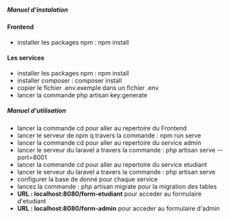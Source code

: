 ##### Manuel d'instalation


#### Frontend

- installer les packages npm : npm install

#### Les services

- installer les packages npm : npm install
- installer composer : composer install
- copier le fichier .env.exemple dans un fichier .env
- lancer la commande php artisan key:generate

##### Manuel d'utilisation

- lancer la commande cd pour aller au repertoire du Frontend
- lancer le serveur de npm q travers la commande : npm run serve
- lancer la commande cd pour aller au repertoire du service admin
- lancer le serveur du laravel a travers la commande : php artisan serve --port=8001
- lancer la commande cd pour aller au repertoire du service etudiant
- lancer le serveur du laravel a travers la commande : php artisan serve
- configurer la base de donné pour chaque service
- lancez la commande : php artisan migrate pour la migration des tables 
- **URL : localhost:8080/form-etudiant** pour acceder au formulaire d'etudiant
- **URL : localhost:8080/form-admin** pour acceder au formulaire d'admin
